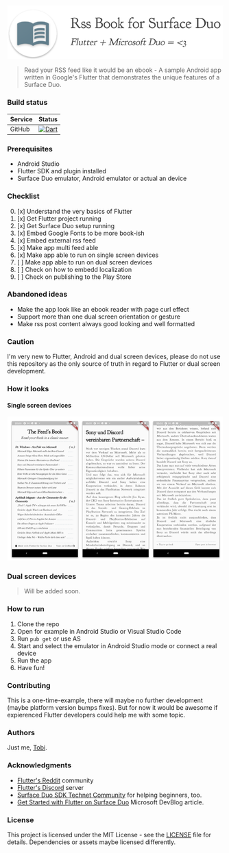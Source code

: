 ![App Icon](docs/logo.png?raw=true "App Icon")

> Read your RSS feed like it would be an ebook - A sample Android app written in Google's Flutter that demonstrates the unique features of a Surface Duo.

### Build status

|Service|Status|
|-------|------|
|GitHub|[![Dart](https://github.com/tscholze/flutter-surfaceduo-rssbook/actions/workflows/build_app.yml/badge.svg)](https://github.com/tscholze/flutter-surfaceduo-rssbook/actions/workflows/build_app.yml)

### Prerequisites

* Android Studio
* Flutter SDK and plugin installed
* Surface Duo emulator, Android emulator or actual an device

### Checklist

0. [x] Understand the very basics of Flutter
1. [x] Get Flutter project running
2. [x] Get Surface Duo setup running
3. [x] Embed Google Fonts to be more book-ish
5. [x] Embed external rss feed
6. [x] Make app multi feed able
7. [x] Make app able to run on single screen devices
9. [ ] Make app able to run on dual screen devices
10. [ ] Check on how to embedd localization
11. [ ] Check on publishing to the Play Store

### Abandoned ideas
* Make the app look like an ebook reader with page curl effect
* Support more than one dual screen orientation or gesture
* Make rss post content always good looking and well formatted

### Caution

I'm very new to Flutter, Android and dual screen devices, please do not use this repository as the only source of truth in regard to Flutter or dual screen development.

### How it looks
#### Single screen devices

![Screenshots](/docs/screenshots.png?raw=true "Screenshots")

### Dual screen devices

> Will be added soon.

### How to run

1. Clone the repo
2. Open for example in Android Studio or Visual Studio Code
3. Run `pub get` or use AS
4. Start and select the emulator in Android Studio mode or connect a real device
6. Run the app
7. Have fun!

### Contributing

This is a one-time-example, there will maybe no further development (maybe platform version bumps fixes). But for now it would be awesome if expierenced Flutter developers could help me with some topic.

### Authors

Just me, [Tobi]([https://tscholze.github.io).


### Acknowledgments

* [Flutter's Reddit](https://www.reddit.com/r/flutterhelp/) community
* [Flutter's Discord](https://discord.gg/N7Yshp4) server
* [Surface Duo SDK Technet Community](https://techcommunity.microsoft.com/t5/surface-duo-sdk/bd-p/SurfaceDuoSDK) for helping beginners, too.
* [Get Started with Flutter on Surface Duo](https://devblogs.microsoft.com/surface-duo/get-started-with-flutter-on-surface-duo/) Microsoft DevBlog article.


### License

This project is licensed under the MIT License - see the [LICENSE](LICENSE) file for details.
Dependencies or assets maybe licensed differently.
